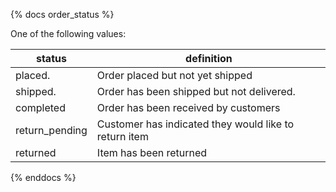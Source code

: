 {% docs order_status %}

One of the following values:

| status         | definition                                            |
|----------------|-------------------------------------------------------|
| placed.        | Order placed but not yet shipped                      |
| shipped.       | Order has been shipped but not delivered.             |
| completed      | Order has been received by customers                  |
| return_pending | Customer has indicated they would like to return item |
| returned       | Item has been returned                                |

{% enddocs %}